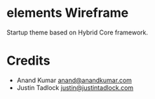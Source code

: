 elements Wireframe
==================

Startup theme based on Hybrid Core framework. 

# Credits

* Anand Kumar <anand@anandkumar.com>
* Justin Tadlock <justin@justintadlock.com>
